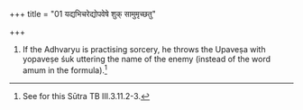 +++
title = "01 यद्यभिचरेद्योपवेषे शुक् सामुमृच्छतु"

+++
1. If the Adhvaryu is practising sorcery, he throws the Upaveṣa with yopaveṣe śuk uttering the name of the enemy (instead of the word amum in the formula).[^1]  

[^1]: See for this Sūtra TB III.3.11.2-3.  
